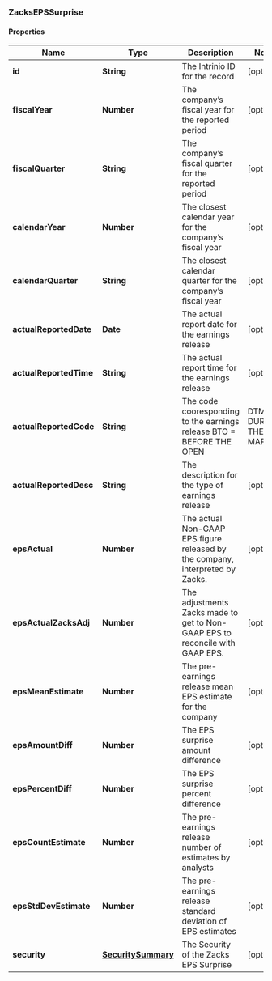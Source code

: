 ### ZacksEPSSurprise

#### Properties
Name | Type | Description | Notes
------------ | ------------- | ------------- | -------------
**id** | **String** | The Intrinio ID for the record | [optional] 
**fiscalYear** | **Number** | The company’s fiscal year for the reported period | [optional] 
**fiscalQuarter** | **String** | The company’s fiscal quarter for the reported period | [optional] 
**calendarYear** | **Number** | The closest calendar year for the company’s fiscal year | [optional] 
**calendarQuarter** | **String** | The closest calendar quarter for the company’s fiscal year | [optional] 
**actualReportedDate** | **Date** | The actual report date for the earnings release | [optional] 
**actualReportedTime** | **String** | The actual report time for the earnings release | [optional] 
**actualReportedCode** | **String** | The code cooresponding to the earnings release  BTO &#x3D; BEFORE THE OPEN | DTM &#x3D; DURING THE MARKET | AMC &#x3D; AFTER MARKET CLOSE | [optional] 
**actualReportedDesc** | **String** | The description for the type of earnings release | [optional] 
**epsActual** | **Number** | The actual Non-GAAP EPS figure released by the company, interpreted by Zacks. | [optional] 
**epsActualZacksAdj** | **Number** | The adjustments Zacks made to get to Non-GAAP EPS to reconcile with GAAP EPS. | [optional] 
**epsMeanEstimate** | **Number** | The pre-earnings release mean EPS estimate for the company | [optional] 
**epsAmountDiff** | **Number** | The EPS surprise amount difference | [optional] 
**epsPercentDiff** | **Number** | The EPS surprise percent difference | [optional] 
**epsCountEstimate** | **Number** | The pre-earnings release number of estimates by analysts | [optional] 
**epsStdDevEstimate** | **Number** | The pre-earnings release standard deviation of EPS estimates | [optional] 
**security** | [**SecuritySummary**](SecuritySummary.md) | The Security of the Zacks EPS Surprise | [optional] 



